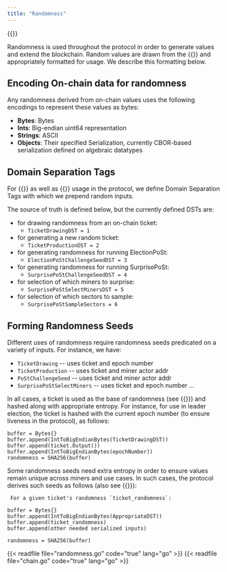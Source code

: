 ```yaml
---
title: "Randomness"
---
```


{{<label randomness>}}

Randomness is used throughout the protocol in order to generate values and extend the blockchain.
Random values are drawn from the {{<sref ticket_chain>}} and appropriately formatted for usage.
We describe this formatting below.

## Encoding On-chain data for randomness

Any randomness derived from on-chain values uses the following encodings to represent these values as bytes:

- **Bytes**: Bytes
- **Ints**: Big-endian uint64 representation
- **Strings**: ASCII
- **Objects**: Their specified Serialization, currently CBOR-based serialization defined on algebraic datatypes

## Domain Separation Tags

For {{<sref crypto_signatures>}} as well as {{<sref vrf>}} usage in the protocol, we define Domain Separation Tags with which we prepend random inputs.

The source of truth is defined below, but the currently defined DSTs are:

- for drawing randomness from an on-chain ticket:
    - `TicketDrawingDST = 1`
- for generating a new random ticket:
    - `TicketProductionDST = 2`
- for generating randomness for running ElectionPoSt:
    - `ElectionPoStChallengeSeedDST = 3`
- for generating randomness for running SurprisePoSt:
    - `SurprisePoStChallengeSeedDST = 4`
- for selection of which miners to surprise:
    - `SurprisePoStSelectMinersDST = 5`
- for selection of which sectors to sample:
	- `SurprisePoStSampleSectors = 6`

## Forming Randomness Seeds

Different uses of randomness require randomness seeds predicated on a variety of inputs. For instance, we have:

- `TicketDrawing` -- uses ticket and epoch number
- `TicketProduction` -- uses ticket and miner actor addr
- `PoStChallengeSeed` -- uses ticket and miner actor addr
- `SurprisePoStSelectMiners` -- uses ticket and epoch number
...

In all cases, a ticket is used as the base of randomness (see {{<sref tickets>}}) and hashed along with appropriate entropy.
For instance, for use in leader election, the ticket is hashed with the current epoch number (to ensure liveness in the protocol), as follows:
```text
buffer = Bytes{}
buffer.append(IntToBigEndianBytes(TicketDrawingDST))
buffer.append(ticket.Output())
buffer.append(IntToBigEndianBytes(epochNumber))
randomness = SHA256(buffer)
```

Some randomness seeds need extra entropy in order to ensure values remain unique across miners and use cases. In such cases, the protocol derives such seeds as follows (also see {{<sref tickets>}}):
```text
 For a given ticket's randomness `ticket_randomness`:

buffer = Bytes{}
buffer.append(IntToBigEndianBytes(AppropriateDST))
buffer.append(ticket_randomness)
buffer.append(other needed serialized inputs)

randomness = SHA256(buffer)
```

{{< readfile file="randomness.go" code="true" lang="go" >}}
{{< readfile file="chain.go" code="true" lang="go" >}}